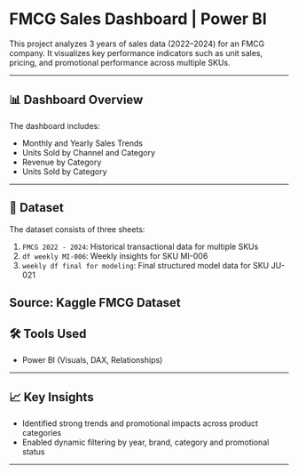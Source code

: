 # FMCG Sales Dashboard | Power BI

This project analyzes 3 years of sales data (2022–2024) for an FMCG company. It visualizes key performance indicators such as unit sales, pricing, and promotional performance across multiple SKUs.

---

## 📊 Dashboard Overview

The dashboard includes:
- Monthly and Yearly Sales Trends
- Units Sold by Channel and Category
- Revenue by Category 
- Units Sold by Category

---

## 📁 Dataset

The dataset consists of three sheets:
1. `FMCG 2022 - 2024`: Historical transactional data for multiple SKUs  
2. `df weekly MI-006`: Weekly insights for SKU MI-006  
3. `weekly df final for modeling`: Final structured model data for SKU JU-021

Source: Kaggle FMCG Dataset  
---

## 🛠 Tools Used

- Power BI (Visuals, DAX, Relationships)

---

## 📈 Key Insights

- Identified strong trends and promotional impacts across product categories  
- Enabled dynamic filtering by year, brand, category and promotional status

---
